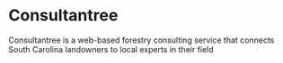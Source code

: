 # Consultantree
Consultantree is a web-based forestry consulting service that connects South Carolina landowners to local experts in their field
